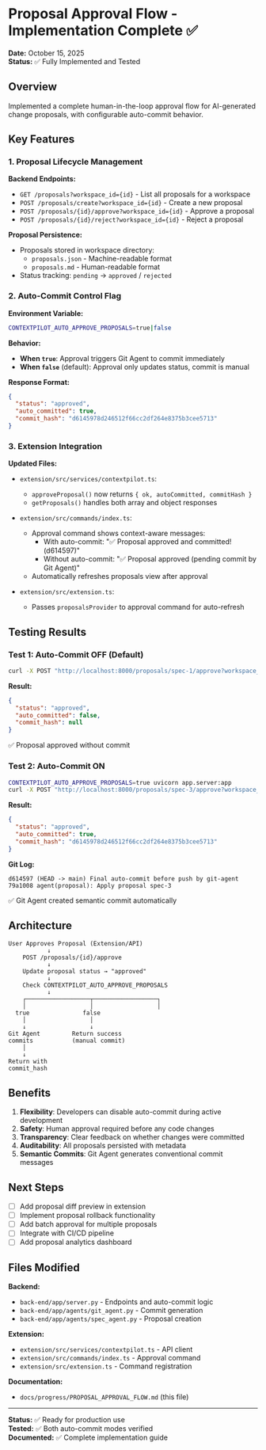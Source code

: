 # Proposal Approval Flow - Implementation Complete ✅

**Date:** October 15, 2025  
**Status:** ✅ Fully Implemented and Tested

## Overview

Implemented a complete human-in-the-loop approval flow for AI-generated change proposals, with configurable auto-commit behavior.

## Key Features

### 1. Proposal Lifecycle Management

**Backend Endpoints:**
- `GET /proposals?workspace_id={id}` - List all proposals for a workspace
- `POST /proposals/create?workspace_id={id}` - Create a new proposal
- `POST /proposals/{id}/approve?workspace_id={id}` - Approve a proposal
- `POST /proposals/{id}/reject?workspace_id={id}` - Reject a proposal

**Proposal Persistence:**
- Proposals stored in workspace directory:
  - `proposals.json` - Machine-readable format
  - `proposals.md` - Human-readable format
- Status tracking: `pending` → `approved` / `rejected`

### 2. Auto-Commit Control Flag

**Environment Variable:**
```bash
CONTEXTPILOT_AUTO_APPROVE_PROPOSALS=true|false
```

**Behavior:**
- **When `true`**: Approval triggers Git Agent to commit immediately
- **When `false`** (default): Approval only updates status, commit is manual

**Response Format:**
```json
{
  "status": "approved",
  "auto_committed": true,
  "commit_hash": "d6145978d246512f66cc2df264e8375b3cee5713"
}
```

### 3. Extension Integration

**Updated Files:**
- `extension/src/services/contextpilot.ts`:
  - `approveProposal()` now returns `{ ok, autoCommitted, commitHash }`
  - `getProposals()` handles both array and object responses

- `extension/src/commands/index.ts`:
  - Approval command shows context-aware messages:
    - With auto-commit: "✅ Proposal approved and committed! (d614597)"
    - Without auto-commit: "✅ Proposal approved (pending commit by Git Agent)"
  - Automatically refreshes proposals view after approval

- `extension/src/extension.ts`:
  - Passes `proposalsProvider` to approval command for auto-refresh

## Testing Results

### Test 1: Auto-Commit OFF (Default)
```bash
curl -X POST "http://localhost:8000/proposals/spec-1/approve?workspace_id=contextpilot"
```

**Result:**
```json
{
  "status": "approved",
  "auto_committed": false,
  "commit_hash": null
}
```
✅ Proposal approved without commit

### Test 2: Auto-Commit ON
```bash
CONTEXTPILOT_AUTO_APPROVE_PROPOSALS=true uvicorn app.server:app
curl -X POST "http://localhost:8000/proposals/spec-3/approve?workspace_id=contextpilot"
```

**Result:**
```json
{
  "status": "approved",
  "auto_committed": true,
  "commit_hash": "d6145978d246512f66cc2df264e8375b3cee5713"
}
```

**Git Log:**
```
d614597 (HEAD -> main) Final auto-commit before push by git-agent
79a1008 agent(proposal): Apply proposal spec-3
```
✅ Git Agent created semantic commit automatically

## Architecture

```
User Approves Proposal (Extension/API)
           ↓
    POST /proposals/{id}/approve
           ↓
    Update proposal status → "approved"
           ↓
    Check CONTEXTPILOT_AUTO_APPROVE_PROPOSALS
           ↓
    ┌──────────────────┬──────────────────┐
    │                  │                  │
  true               false              
    │                  │                  
    ↓                  ↓                  
Git Agent         Return success      
commits           (manual commit)     
    │                                    
    ↓                                    
Return with                             
commit_hash                             
```

## Benefits

1. **Flexibility**: Developers can disable auto-commit during active development
2. **Safety**: Human approval required before any code changes
3. **Transparency**: Clear feedback on whether changes were committed
4. **Auditability**: All proposals persisted with metadata
5. **Semantic Commits**: Git Agent generates conventional commit messages

## Next Steps

- [ ] Add proposal diff preview in extension
- [ ] Implement proposal rollback functionality
- [ ] Add batch approval for multiple proposals
- [ ] Integrate with CI/CD pipeline
- [ ] Add proposal analytics dashboard

## Files Modified

**Backend:**
- `back-end/app/server.py` - Endpoints and auto-commit logic
- `back-end/app/agents/git_agent.py` - Commit generation
- `back-end/app/agents/spec_agent.py` - Proposal creation

**Extension:**
- `extension/src/services/contextpilot.ts` - API client
- `extension/src/commands/index.ts` - Approval command
- `extension/src/extension.ts` - Command registration

**Documentation:**
- `docs/progress/PROPOSAL_APPROVAL_FLOW.md` (this file)

---

**Status:** ✅ Ready for production use  
**Tested:** ✅ Both auto-commit modes verified  
**Documented:** ✅ Complete implementation guide

